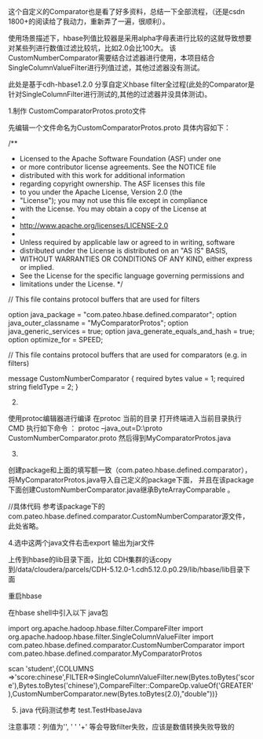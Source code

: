 这个自定义的Comparator也是看了好多资料，总结一下全部流程，（还是csdn 1800+的阅读给了我动力，重新弄了一遍，很顺利）。

使用场景描述下，hbase列值比较器是采用alpha字母表进行比较的这就导致想要对某些列进行数值过滤比较坑，比如2.0会比100大。
该CustomNumberComparator需要结合过滤器进行使用，本项目结合SingleColumnValueFilter进行列值过滤，其他过滤器没有测试。

此处是基于cdh-hbase1.2.0 分享自定义hbase filter全过程(此处的Comparator是针对SingleColumnFilter进行测试的,其他的过滤器并没具体测试)。

1.制作 CustomComparatorProtos.proto文件

先编辑一个文件命名为CustomComparatorProtos.proto 
具体内容如下： 

/** 
* Licensed to the Apache Software Foundation (ASF) under one 
* or more contributor license agreements. See the NOTICE file 
* distributed with this work for additional information 
* regarding copyright ownership. The ASF licenses this file 
* to you under the Apache License, Version 2.0 (the 
* "License"); you may not use this file except in compliance 
* with the License. You may obtain a copy of the License at 
* 
* http://www.apache.org/licenses/LICENSE-2.0 
* 
* Unless required by applicable law or agreed to in writing, software 
* distributed under the License is distributed on an "AS IS" BASIS, 
* WITHOUT WARRANTIES OR CONDITIONS OF ANY KIND, either express or implied. 
* See the License for the specific language governing permissions and 
* limitations under the License. 
*/

// This file contains protocol buffers that are used for filters

option java_package = "com.pateo.hbase.defined.comparator"; 
option java_outer_classname = "MyComparatorProtos"; 
option java_generic_services = true; 
option java_generate_equals_and_hash = true; 
option optimize_for = SPEED;

// This file contains protocol buffers that are used for comparators (e.g. in filters)

message CustomNumberComparator { 
required bytes value = 1; 
required string fieldType = 2; 
}


2.
使用protoc编辑器进行编译 
在protoc 当前的目录 打开终端进入当前目录执行 
CMD 执行如下命令 ：
protoc –java_out=D:\proto CustomNumberComparator.proto 
然后得到MyComparatorProtos.java

3.
创建package和上面的填写额一致（com.pateo.hbase.defined.comparator），将MyComparatorProtos.java导入自己定义的package下面，
并且在该package下面创建CustomNumberComparator.java继承ByteArrayComparable 。
 
//具体代码 参考该package下的com.pateo.hbase.defined.comparator.CustomNumberComparator源文件，此处省略。


4.选中这两个java文件右击export 输出为jar文件 

上传到hbase的lib目录下面，比如 CDH集群的话copy到/data/cloudera/parcels/CDH-5.12.0-1.cdh5.12.0.p0.29/lib/hbase/lib目录下面

重启hbase 

在hbase shell中引入以下 java包

import org.apache.hadoop.hbase.filter.CompareFilter 
import org.apache.hadoop.hbase.filter.SingleColumnValueFilter 
import com.pateo.hbase.defined.comparator.CustomNumberComparator
import com.pateo.hbase.defined.comparator.MyComparatorProtos


scan 'student',{COLUMNS =>'score:chinese',FILTER=>SingleColumnValueFilter.new(Bytes.toBytes('score'),Bytes.toBytes('chinese'),CompareFilter::CompareOp.valueOf('GREATER'),CustomNumberComparator.new(Bytes.toBytes(2.0),"double"))}


5. java 代码测试参考 test.TestHbaseJava


注意事项：列值为'', ' ' '+' 等会导致filter失败，应该是数值转换失败导致的 